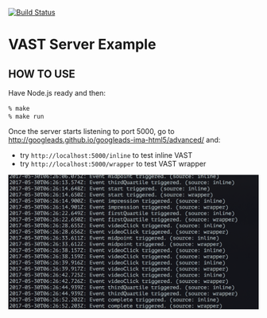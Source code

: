 [![Build Status](https://travis-ci.org/yowcow/js-vast-examples.svg?branch=master)](https://travis-ci.org/yowcow/js-vast-examples)

VAST Server Example
===================

HOW TO USE
----------

Have Node.js ready and then:

```
% make
% make run
```

Once the server starts listening to port 5000, go to http://googleads.github.io/googleads-ima-html5/advanced/ and:

+ try `http://localhost:5000/inline` to test inline VAST
+ try `http://localhost:5000/wrapper` to test VAST wrapper

![Events Triggered](events-triggered.png)
